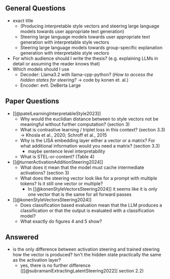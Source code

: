 ## General Questions

- exact title
	- (Producing interpretable style vectors and steering large language models towards user appropriate text generation)
	- Steering large language models towards user appropriate text generation with interpretable style vectors
	- Steering large language models towards group-specific explanation generation with interpretable style vectors
- For which audience should I write the thesis? (e.g. explaining LLMs in detail or assuming the reader knows that)
- Which models should I use
	- Decoder: Llama3.2 with llama-cpp-python? (*How to access the hidden states for steering?* -> code by konen et. al.)
	- Encoder: evtl. DeBerta Large

## Paper Questions

- [[@patelLearningInterpretableStyle2023]]
	- Why would the euclidian distance between to style vectors not be meaningful without further computation? (section 3)
	- What is contrastive learning / triplet loss in this context? (section 3.3) -> Khosla et al., 2020; Schroff et al., 2015
	- Why is the LISA embedding layer either a vector or a matrix? For what additional information would you need a matrix? (section 3.3)
		- maybe sentence level interpretability
	- What is STEL-or-content? (Table 4)
- [[@turnerActivationAdditionSteering2024]]
	- What does it mean that the model must cache intermediate activations? (section 3)
	- What does the steering vector look like for a prompt with multiple tokens? Is it still one vector or multiple?
		- In [[@konenStyleVectorsSteering2024]] it seems like it is only one vector that is the same for all forward passes
- [[@konenStyleVectorsSteering2024]]
	- Does classification based evaluation mean that the LLM produces a classification or that the output is evaluated with a classification model?
	- What exactly do figures 4 and 5 show?

## Answered

- is the only difference between activation steering and trained steering how the vector is produced? Isn't the hidden state practically the same as the activation layer?
	- yes, there is no further difference ([[@subramaniExtractingLatentSteering2022]] section 2.2)